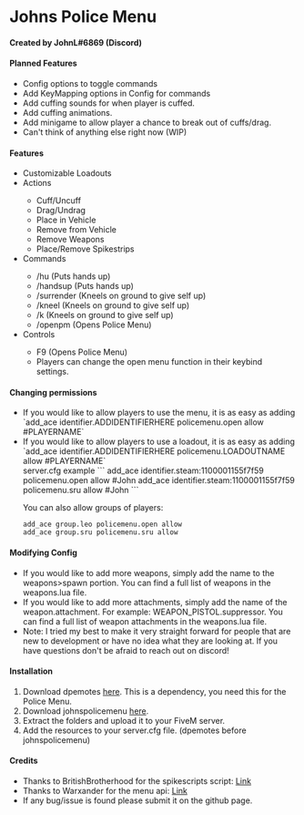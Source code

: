 <h1>Johns Police Menu</h1>

<h4>Created by JohnL#6869 (Discord)</h4>

<h4>Planned Features</h4>
<ul>
    <li>Config options to toggle commands</li>
    <li>Add KeyMapping options in Config for commands</li>
    <li>Add cuffing sounds for when player is cuffed.</li>
    <li>Add cuffing animations.</li>
    <li>Add minigame to allow player a chance to break out of cuffs/drag.</li>
    <li>Can't think of anything else right now (WIP)</li>
</ul>


<h4>Features</h4>

<ul>
    <li>Customizable Loadouts</li>
    <li>Actions</li>
    <ul>
        <li>Cuff/Uncuff</li>
        <li>Drag/Undrag</li>
        <li>Place in Vehicle</li>
        <li>Remove from Vehicle</li>
        <li>Remove Weapons</li>
        <li>Place/Remove Spikestrips</li>
    </ul>
    <li>Commands</li>
    <ul>
        <li>/hu (Puts hands up)</li>
        <li>/handsup (Puts hands up)</li>
        <li>/surrender (Kneels on ground to give self up)</li>
        <li>/kneel (Kneels on ground to give self up)</li>
        <li>/k (Kneels on ground to give self up)</li>
        <li>/openpm (Opens Police Menu)</li>
    </ul>
    <li>Controls</li>
    <ul>
        <li>F9 (Opens Police Menu)</li>
        <li>Players can change the open menu function in their keybind settings.</li>
    </ul>
</ul>


<h4>Changing permissions</h4>
<ul>
<li>If you would like to allow players to use the menu, it is as easy as adding `add_ace identifier.ADDIDENTIFIERHERE policemenu.open allow #PLAYERNAME`</li>
<li>If you would like to allow players to use a loadout, it is as easy as adding `add_ace identifier.ADDIDENTIFIERHERE policemenu.LOADOUTNAME allow #PLAYERNAME`</li>
server.cfg example
```
add_ace identifier.steam:1100001155f7f59 policemenu.open allow #John
add_ace identifier.steam:1100001155f7f59 policemenu.sru allow #John
```

You can also allow groups of players:
```
add_ace group.leo policemenu.open allow
add_ace group.sru policemenu.sru allow
```
</ul>


<h4>Modifying Config</h4>
<ul>
<li>If you would like to add more weapons, simply add the name to the weapons>spawn portion. You can find a full list of weapons in the weapons.lua file.</li>
<li>If you would like to add more attachments, simply add the name of the weapon.attachment. For example: WEAPON_PISTOL.suppressor. You can find a full list of weapon attachments in the weapons.lua file.</li>
<li>Note: I tried my best to make it very straight forward for people that are new to development or have no idea what they are looking at. If you have questions don't be afraid to reach out on discord!</li>
</ul>

<h4>Installation</h4>

<ol>
  <li>Download dpemotes <a href="https://github.com/andristum/dpemotes/releases">here</a>. This is a dependency, you need this for the Police Menu.</li>
  <li>Download johnspolicemenu <a href="https://github.com/chickenlord01/johnspolicemenu">here</a>.</li>
  <li>Extract the folders and upload it to your FiveM server.</li>
  <li>Add the resources to your server.cfg file. (dpemotes before johnspolicemenu)</li>
</ol>

<h4>Credits</h4>

<ul>
  <li>Thanks to BritishBrotherhood for the spikescripts script: <a href="https://forum.cfx.re/t/release-spike-strips-code-updated-09-03-2019/177461">Link</a></li>
  <li>Thanks to Warxander for the menu api: <a href="https://forum.cfx.re/t/release-warmenu-lua-menu-framework/41249">Link</a></li>
  <li>If any bug/issue is found please submit it on the github page.</li>
</ul>